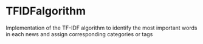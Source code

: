 # TFIDFalgorithm
Implementation of the TF-IDF algorithm to identify the most important words in each news and assign corresponding categories or tags
